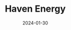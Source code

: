 ---  
layout: startup_page  
title: "Haven Energy"  
id: "havenenergy.com"  
permalink: "/havenenergyhavenenergy.com01302024/"  
website: "https://havenenergy.com/"  
funding_round: "Series A"  
funding_amount: "$7M"  
investors: "Giant Ventures, Lerer Hippeau, Raven One Ventures, Comcast Ventures, LifeX, TO VC, Habitat Partners"  
about: "Haven Energy accelerates the adoption of home battery systems by streamlining the entire process, from installation to energy management. They offer a new software platform for selling home battery storage at scale, opening new revenue streams for solar and home energy partners. Their goal is to make home battery systems more accessible and affordable for homeowners."  
markets: "Climate Tech, Clean Energy, Home Energy Storage, Energy Storage, Other Energy Services"  
hq: "Los Angeles, California, United States"  
founded_year: ""  
linkedin: "https://www.linkedin.com/company/haven-energy"  
twitter: "https://twitter.com/haven_energy"  
instagram: ""  
facebook: "https://www.facebook.com/havenenergyhome"  
crunchbase: "https://www.crunchbase.com/organization/haven-energy"  
pitchbook: "https://pitchbook.com/profiles/company/518167-54"  

date_display: "30-Jan-2024"  
date: "2024-01-30"

# SEO Optimization  
meta_title: "Haven Energy - Series A Funding ($7M)"  
meta_description: "Haven Energy, Haven Energy accelerates the adoption of home battery systems by streamlining the entire process, from installation to energy management. They offer a..."  
meta_keywords: "Haven Energy, Climate Tech, Clean Energy, Home Energy Storage, Energy Storage, Other Energy Services, Series A funding"  
canonical_url: "https://startup.projectstartups.com/havenenergyhavenenergy.com01302024/"  
---